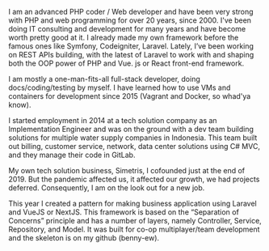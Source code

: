 I am an advanced PHP coder / Web developer and have been very strong with PHP and web programming for over 20 years, since 2000. I've been doing IT consulting and development for many years and have become worth pretty good at it. I already made my own framework before the famous ones like Symfony, Codeigniter, Laravel. Lately, I’ve been working on REST APIs building, with the latest of Laravel to work with and shaping both the OOP power of PHP and Vue. js or React front-end framework.

I am mostly a one-man-fits-all full-stack developer, doing docs/coding/testing by myself. I have learned how to use VMs and containers for development since 2015 (Vagrant and Docker, so whad'ya know).

I started employment in 2014 at a tech solution company as an Implementation Engineer and was on the ground with a dev team building solutions for multiple water supply companies in Indonesia. This team built out billing, customer service, network, data center solutions using C# MVC, and they manage their code in GitLab.

My own tech solution business, Simetris, I cofounded just at the end of 2019. But the pandemic affected us, it affected our growth, we had projects deferred. Consequently, I am on the look out for a new job.

This year I created a pattern for making business application using Laravel and VueJS or NextJS. This framework is based on the “Separation of Concerns” principle and has a number of layers, namely Controller, Service, Repository, and Model. It was built for co-op multiplayer/team development and the skeleton is on my github (benny-ew).
